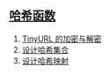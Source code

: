 
## [哈希函数](https://leetcode-cn.com/tag/hash-function)

1. [TinyURL 的加密与解密](../solutions/encode-and-decode-tinyurl/README.md)
2. [设计哈希集合](../solutions/design-hashset/README.md)
3. [设计哈希映射](../solutions/design-hashmap/README.md)


